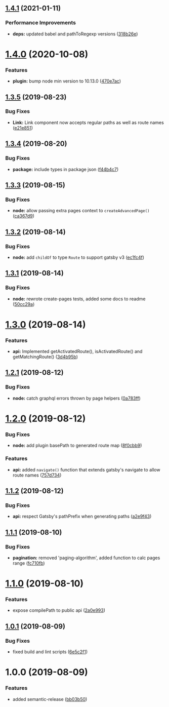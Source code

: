 ## [1.4.1](https://github.com/mohatt/gatsby-plugin-advanced-pages/compare/v1.4.0...v1.4.1) (2021-01-11)


### Performance Improvements

* **deps:** updated babel and pathToRegexp versions ([318b26e](https://github.com/mohatt/gatsby-plugin-advanced-pages/commit/318b26edc79121a51efd04434766e27a36f7cc0f))

# [1.4.0](https://github.com/mohatt/gatsby-plugin-advanced-pages/compare/v1.3.5...v1.4.0) (2020-10-08)


### Features

* **plugin:** bump node min version to 10.13.0 ([470e7ac](https://github.com/mohatt/gatsby-plugin-advanced-pages/commit/470e7ac9bcee1d097a6b8e115b6180fbab5d04a6))

## [1.3.5](https://github.com/mohatt/gatsby-plugin-advanced-pages/compare/v1.3.4...v1.3.5) (2019-08-23)


### Bug Fixes

* **Link:** Link component now accepts regular paths as well as route names ([e21e851](https://github.com/mohatt/gatsby-plugin-advanced-pages/commit/e21e851))

## [1.3.4](https://github.com/mohatt/gatsby-plugin-advanced-pages/compare/v1.3.3...v1.3.4) (2019-08-20)


### Bug Fixes

* **package:** include types in package json ([f44b4c7](https://github.com/mohatt/gatsby-plugin-advanced-pages/commit/f44b4c7))

## [1.3.3](https://github.com/mohatt/gatsby-plugin-advanced-pages/compare/v1.3.2...v1.3.3) (2019-08-15)


### Bug Fixes

* **node:** allow passing extra pages context to `createAdvancedPage()` ([ca367d9](https://github.com/mohatt/gatsby-plugin-advanced-pages/commit/ca367d9))

## [1.3.2](https://github.com/mohatt/gatsby-plugin-advanced-pages/compare/v1.3.1...v1.3.2) (2019-08-14)


### Bug Fixes

* **node:** add `childOf` to type `Route` to support gatsby v3 ([ec1fc4f](https://github.com/mohatt/gatsby-plugin-advanced-pages/commit/ec1fc4f))

## [1.3.1](https://github.com/mohatt/gatsby-plugin-advanced-pages/compare/v1.3.0...v1.3.1) (2019-08-14)


### Bug Fixes

* **node:** rewrote create-pages tests, added some docs to readme ([50cc29a](https://github.com/mohatt/gatsby-plugin-advanced-pages/commit/50cc29a))

# [1.3.0](https://github.com/mohatt/gatsby-plugin-advanced-pages/compare/v1.2.1...v1.3.0) (2019-08-14)


### Features

* **api:** Implemented getActivatedRoute(), isActivatedRoute() and getMatchingRoute() ([3d4b95b](https://github.com/mohatt/gatsby-plugin-advanced-pages/commit/3d4b95b))

## [1.2.1](https://github.com/mohatt/gatsby-plugin-advanced-pages/compare/v1.2.0...v1.2.1) (2019-08-12)


### Bug Fixes

* **node:** catch graphql errors thrown by page helpers ([0a783ff](https://github.com/mohatt/gatsby-plugin-advanced-pages/commit/0a783ff))

# [1.2.0](https://github.com/mohatt/gatsby-plugin-advanced-pages/compare/v1.1.2...v1.2.0) (2019-08-12)


### Bug Fixes

* **node:** add plugin basePath to generated route map ([8f0cbb9](https://github.com/mohatt/gatsby-plugin-advanced-pages/commit/8f0cbb9))


### Features

* **api:** added `navigate()` function that extends gatsby's navigate to allow route names ([757d734](https://github.com/mohatt/gatsby-plugin-advanced-pages/commit/757d734))

## [1.1.2](https://github.com/mohatt/gatsby-plugin-advanced-pages/compare/v1.1.1...v1.1.2) (2019-08-12)


### Bug Fixes

* **api:** respect Gatsby's pathPrefix when generating paths ([a2e9f43](https://github.com/mohatt/gatsby-plugin-advanced-pages/commit/a2e9f43))

## [1.1.1](https://github.com/mohatt/gatsby-plugin-advanced-pages/compare/v1.1.0...v1.1.1) (2019-08-10)


### Bug Fixes

* **pagination:** removed 'paging-algorithm', added function to calc pages range ([fc710fb](https://github.com/mohatt/gatsby-plugin-advanced-pages/commit/fc710fb))

# [1.1.0](https://github.com/mohatt/gatsby-plugin-advanced-pages/compare/v1.0.1...v1.1.0) (2019-08-10)


### Features

* expose compilePath to public api ([2a0e993](https://github.com/mohatt/gatsby-plugin-advanced-pages/commit/2a0e993))

## [1.0.1](https://github.com/mohatt/gatsby-plugin-advanced-pages/compare/v1.0.0...v1.0.1) (2019-08-09)


### Bug Fixes

* fixed build and lint scripts ([6e5c2f1](https://github.com/mohatt/gatsby-plugin-advanced-pages/commit/6e5c2f1))

# 1.0.0 (2019-08-09)


### Features

* added semantic-release ([bb03b50](https://github.com/mohatt/gatsby-plugin-advanced-pages/commit/bb03b50))
